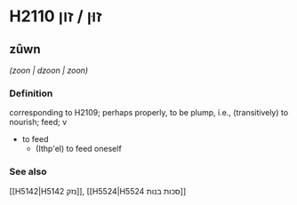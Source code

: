# H2110 זוּן / זון

## zûwn

_(zoon | dzoon | zoon)_

### Definition

corresponding to H2109; perhaps properly, to be plump, i.e., (transitively) to nourish; feed; v

- to feed
  - (Ithp'el) to feed oneself

### See also

[[H5142|H5142 נזק]], [[H5524|H5524 סכות בנות]]
